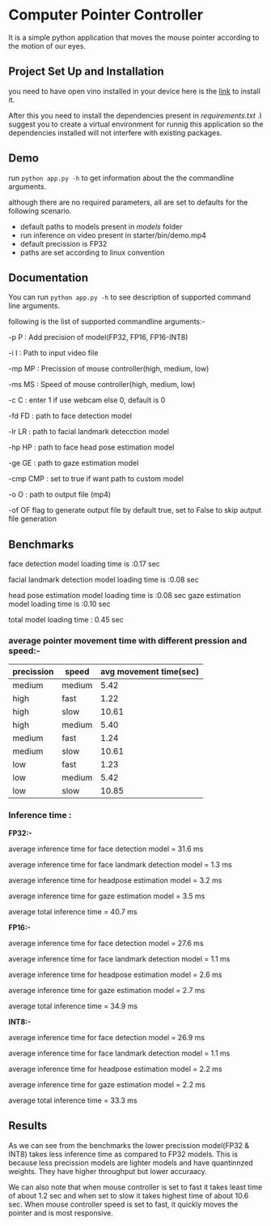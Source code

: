 # Computer Pointer Controller
It is a simple python application that moves the mouse
pointer according to the motion of our eyes.

## Project Set Up and Installation

you need to have open vino installed in your device here is the [link](https://docs.openvinotoolkit.org/latest/index.html) to install it.

After this you need to install the dependencies present in _requirements.txt_ .I suggest you to create a virtual environment for runnig this application so the dependencies installed will not interfere with existing packages.

## Demo

run `python app.py -h` to get information about the the commandline arguments.

although there are no required parameters, all are set to defaults for the following scenario.

- default paths to models present in _models_ folder
- run inference on video present in starter/bin/demo.mp4
- default precission is FP32
- paths are set according to linux convention

## Documentation

You can run `python app.py -h` to see description of supported command line arguments.

following is the list of supported commandline arguments:-


  -p P :   Add precision of model(FP32, FP16, FP16-INT8)

  -i I :      Path to input video file

  -mp MP :    Precission of mouse controller(high, medium, low)

  -ms MS :   Speed of mouse controller(high, medium, low)

  -c C   :   enter 1 if use webcam else 0, default is 0

  -fd FD  :  path to face detection model

  -lr LR   : path to facial landmark detecction model

  -hp HP   : path to face head pose estimation model

  -ge GE   : path to gaze estimation model

  -cmp CMP : set to true if want path to custom model

  -o O     : path to output file (mp4)

  -of OF    flag to generate output file by default true, set to False to skip autput file generation

## Benchmarks

face detection model loading time is :0.17 sec

facial landmark detection model loading time is :0.08 sec

head pose estimation model loading time is :0.08 sec
gaze estimation model loading time is :0.10 sec

total model loading time : 0.45 sec

### average pointer movement time with different pression and speed:-

| precission | speed |  avg movement time(sec) |
| --- | --- | --- |
|medium | medium | 5.42 |
| high  | fast   | 1.22 |
| high  | slow   | 10.61|
| high  | medium | 5.40 |
| medium| fast   | 1.24 |
| medium| slow   | 10.61|
| low   | fast   | 1.23 |
| low   | medium | 5.42 |
| low   | slow   | 10.85|

### Inference time :

__FP32:-__ 

average inference time for face detection model = 31.6 ms

average inference time for face landmark detection model = 1.3 ms

average inference time for headpose estimation model = 3.2 ms

average inference time for gaze estimation model = 3.5 ms

average total inference time = 40.7 ms

__FP16:-__

average inference time for face detection model = 27.6 ms

average inference time for face landmark detection model = 1.1 ms

average inference time for headpose estimation model = 2.6 ms

average inference time for gaze estimation model = 2.7 ms

average total inference time = 34.9 ms

__INT8:-__

average inference time for face detection model = 26.9 ms

average inference time for face landmark detection model = 1.1 ms

average inference time for headpose estimation model = 2.2 ms

average inference time for gaze estimation model = 2.2 ms

average total inference time = 33.3 ms

## Results

As we can see  from the benchmarks the lower precission model(FP32 & INT8) takes less inference time as compared to FP32 models. This is because less precission models are lighter models and have quantinnzed weights. They have higher throughput but lower accuraacy.

We can also note that when mouse controller is set to fast it takes least time of about 1.2 sec and when set to slow it takes highest time of about 10.6 sec. When mouse controller speed is set to fast, it quickly moves the pointer and is most responsive.

